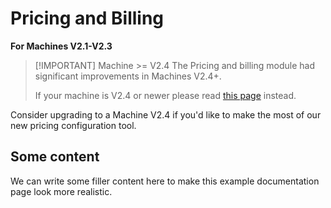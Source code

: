 # Pricing and Billing

**For Machines V2.1-V2.3**

> [!IMPORTANT] Machine >= V2.4
> The Pricing and billing module had significant improvements in Machines V2.4+.
>
> If your machine is V2.4 or newer please read [this page](pricing) instead.

Consider upgrading to a Machine V2.4 if you'd like to make the most of our new pricing configuration tool.

## Some content

We can write some filler content here to make this example documentation page look more realistic.